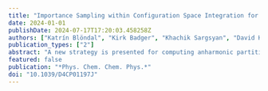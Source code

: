 ```yaml
---
title: "Importance Sampling within Configuration Space Integration for Adsorbate Thermophysical Properties: A Case Study for CH3/Ni(111)"
date: 2024-01-01
publishDate: 2024-07-17T17:20:03.458258Z
authors: ["Katrín Blöndal", "Kirk Badger", "Khachik Sargsyan", "David H. Bross", "Branko Ruscic", "C. Franklin Goldsmith"]
publication_types: ["2"]
abstract: "A new strategy is presented for computing anharmonic partition functions for the motion of adsorbates relative to a catalytic surface. Importance sampling is compared with conventional Monte Carlo. The importance sampling is significantly more efficient. This new approach is applied to CH3* on Ni(111) as a test case. The motion of methyl relative to the nickel surface is found to be anharmonic, with significantly higher entropy compared to the standard harmonic oscillator model. The new method is freely available as part of the Minima-Preserving Neural Network within the AdTherm package."
featured: false
publication: "*Phys. Chem. Chem. Phys.*"
doi: "10.1039/D4CP01197J"
---
```


